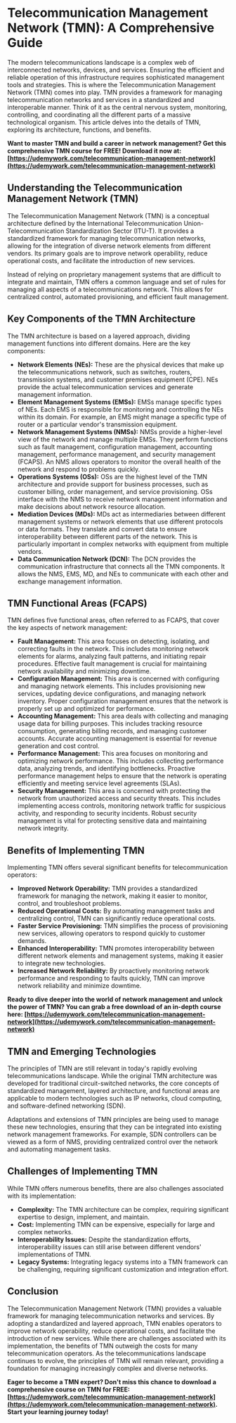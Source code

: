 # Telecommunication Management Network (TMN): A Comprehensive Guide

The modern telecommunications landscape is a complex web of interconnected networks, devices, and services. Ensuring the efficient and reliable operation of this infrastructure requires sophisticated management tools and strategies. This is where the Telecommunication Management Network (TMN) comes into play. TMN provides a framework for managing telecommunication networks and services in a standardized and interoperable manner. Think of it as the central nervous system, monitoring, controlling, and coordinating all the different parts of a massive technological organism. This article delves into the details of TMN, exploring its architecture, functions, and benefits.

**Want to master TMN and build a career in network management? Get this comprehensive TMN course for FREE! Download it now at: [https://udemywork.com/telecommunication-management-network](https://udemywork.com/telecommunication-management-network)**

## Understanding the Telecommunication Management Network (TMN)

The Telecommunication Management Network (TMN) is a conceptual architecture defined by the International Telecommunication Union-Telecommunication Standardization Sector (ITU-T). It provides a standardized framework for managing telecommunication networks, allowing for the integration of diverse network elements from different vendors. Its primary goals are to improve network operability, reduce operational costs, and facilitate the introduction of new services.

Instead of relying on proprietary management systems that are difficult to integrate and maintain, TMN offers a common language and set of rules for managing all aspects of a telecommunications network. This allows for centralized control, automated provisioning, and efficient fault management.

## Key Components of the TMN Architecture

The TMN architecture is based on a layered approach, dividing management functions into different domains. Here are the key components:

*   **Network Elements (NEs):** These are the physical devices that make up the telecommunications network, such as switches, routers, transmission systems, and customer premises equipment (CPE). NEs provide the actual telecommunication services and generate management information.
*   **Element Management Systems (EMSs):** EMSs manage specific types of NEs. Each EMS is responsible for monitoring and controlling the NEs within its domain. For example, an EMS might manage a specific type of router or a particular vendor's transmission equipment.
*   **Network Management Systems (NMSs):** NMSs provide a higher-level view of the network and manage multiple EMSs. They perform functions such as fault management, configuration management, accounting management, performance management, and security management (FCAPS). An NMS allows operators to monitor the overall health of the network and respond to problems quickly.
*   **Operations Systems (OSs):** OSs are the highest level of the TMN architecture and provide support for business processes, such as customer billing, order management, and service provisioning. OSs interface with the NMS to receive network management information and make decisions about network resource allocation.
*   **Mediation Devices (MDs):** MDs act as intermediaries between different management systems or network elements that use different protocols or data formats. They translate and convert data to ensure interoperability between different parts of the network. This is particularly important in complex networks with equipment from multiple vendors.
*   **Data Communication Network (DCN):** The DCN provides the communication infrastructure that connects all the TMN components. It allows the NMS, EMS, MD, and NEs to communicate with each other and exchange management information.

## TMN Functional Areas (FCAPS)

TMN defines five functional areas, often referred to as FCAPS, that cover the key aspects of network management:

*   **Fault Management:** This area focuses on detecting, isolating, and correcting faults in the network. This includes monitoring network elements for alarms, analyzing fault patterns, and initiating repair procedures. Effective fault management is crucial for maintaining network availability and minimizing downtime.
*   **Configuration Management:** This area is concerned with configuring and managing network elements. This includes provisioning new services, updating device configurations, and managing network inventory. Proper configuration management ensures that the network is properly set up and optimized for performance.
*   **Accounting Management:** This area deals with collecting and managing usage data for billing purposes. This includes tracking resource consumption, generating billing records, and managing customer accounts. Accurate accounting management is essential for revenue generation and cost control.
*   **Performance Management:** This area focuses on monitoring and optimizing network performance. This includes collecting performance data, analyzing trends, and identifying bottlenecks. Proactive performance management helps to ensure that the network is operating efficiently and meeting service level agreements (SLAs).
*   **Security Management:** This area is concerned with protecting the network from unauthorized access and security threats. This includes implementing access controls, monitoring network traffic for suspicious activity, and responding to security incidents. Robust security management is vital for protecting sensitive data and maintaining network integrity.

## Benefits of Implementing TMN

Implementing TMN offers several significant benefits for telecommunication operators:

*   **Improved Network Operability:** TMN provides a standardized framework for managing the network, making it easier to monitor, control, and troubleshoot problems.
*   **Reduced Operational Costs:** By automating management tasks and centralizing control, TMN can significantly reduce operational costs.
*   **Faster Service Provisioning:** TMN simplifies the process of provisioning new services, allowing operators to respond quickly to customer demands.
*   **Enhanced Interoperability:** TMN promotes interoperability between different network elements and management systems, making it easier to integrate new technologies.
*   **Increased Network Reliability:** By proactively monitoring network performance and responding to faults quickly, TMN can improve network reliability and minimize downtime.

**Ready to dive deeper into the world of network management and unlock the power of TMN? You can grab a free download of an in-depth course here: [https://udemywork.com/telecommunication-management-network](https://udemywork.com/telecommunication-management-network)**

## TMN and Emerging Technologies

The principles of TMN are still relevant in today's rapidly evolving telecommunications landscape. While the original TMN architecture was developed for traditional circuit-switched networks, the core concepts of standardized management, layered architecture, and functional areas are applicable to modern technologies such as IP networks, cloud computing, and software-defined networking (SDN).

Adaptations and extensions of TMN principles are being used to manage these new technologies, ensuring that they can be integrated into existing network management frameworks. For example, SDN controllers can be viewed as a form of NMS, providing centralized control over the network and automating management tasks.

## Challenges of Implementing TMN

While TMN offers numerous benefits, there are also challenges associated with its implementation:

*   **Complexity:** The TMN architecture can be complex, requiring significant expertise to design, implement, and maintain.
*   **Cost:** Implementing TMN can be expensive, especially for large and complex networks.
*   **Interoperability Issues:** Despite the standardization efforts, interoperability issues can still arise between different vendors' implementations of TMN.
*   **Legacy Systems:** Integrating legacy systems into a TMN framework can be challenging, requiring significant customization and integration effort.

## Conclusion

The Telecommunication Management Network (TMN) provides a valuable framework for managing telecommunication networks and services. By adopting a standardized and layered approach, TMN enables operators to improve network operability, reduce operational costs, and facilitate the introduction of new services. While there are challenges associated with its implementation, the benefits of TMN outweigh the costs for many telecommunication operators. As the telecommunications landscape continues to evolve, the principles of TMN will remain relevant, providing a foundation for managing increasingly complex and diverse networks.

**Eager to become a TMN expert? Don't miss this chance to download a comprehensive course on TMN for FREE: [https://udemywork.com/telecommunication-management-network](https://udemywork.com/telecommunication-management-network). Start your learning journey today!**
